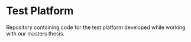# Test Platform
Repository containing code for the test platform developed while working with our masters thesis.
